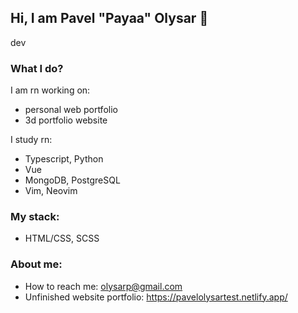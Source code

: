 ## Hi, I am Pavel "Payaa" Olysar 👋
dev

### What I do?
I am rn working on:
-  personal web portfolio
-  3d portfolio website

I study rn: 
- Typescript, Python
- Vue
- MongoDB, PostgreSQL
- Vim, Neovim

### My stack:
- HTML/CSS, SCSS

### About me:
- How to reach me: olysarp@gmail.com
- Unfinished website portfolio: https://pavelolysartest.netlify.app/
